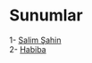 # Sunumlar

1- [Salim Şahin](https://www.canva.com/design/DAGc_1R8e10/8xkMi-psa-EBTYi-tBwqIA/edit?utm_content=DAGc_1R8e10&utm_campaign=designshare&utm_medium=link2&utm_source=sharebutton)
<br>
2- [Habiba](https://www.canva.com/design/DAGc_1bn1Dk/9FXGsNccFRt4Iddeabo09w/edit?utm_content=DAGc_1bn1Dk&utm_campaign=designshare&utm_medium=link2&utm_source=sharebutton)